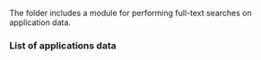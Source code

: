 The folder includes a module for performing full-text searches on application data.

### List of applications data
